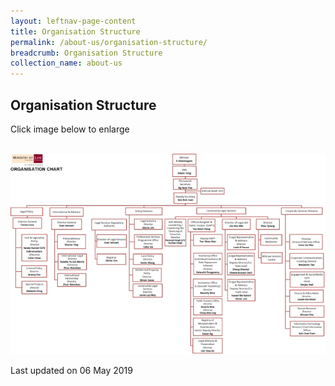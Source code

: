 ```yaml
---
layout: leftnav-page-content
title: Organisation Structure
permalink: /about-us/organisation-structure/
breadcrumb: Organisation Structure
collection_name: about-us
---
```


Organisation Structure
---

Click image below to enlarge
<div class="image">
  <a href="/files/MinLaw_Org_Structure_May_19.pdf">
    <br><img src="/images/1557104237572.png" title="Organisation Structure">
  </a>
</div>

<p class="right-side-updated">Last updated on 06 May 2019</p>

